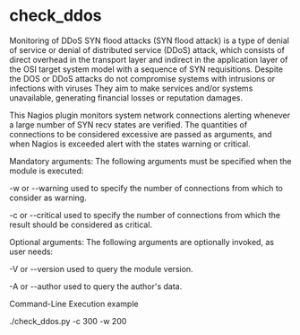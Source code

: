 # check_ddos
Monitoring of DDoS SYN flood attacks (SYN flood attack) is a type of denial of service or denial of distributed service (DDoS) attack, which consists of direct overhead in the transport layer and indirect in the application layer of the OSI target system model with a sequence of SYN requisitions. Despite the DOS or DDoS attacks do not compromise systems with intrusions or infections with viruses They aim to make services and/or systems unavailable, generating financial losses or reputation damages.

This Nagios plugin monitors system network connections alerting whenever a large number of SYN recv states are verified. The quantities of connections to be considered excessive are passed as arguments, and when Nagios is exceeded alert with the states warning or critical.

Mandatory arguments: The following arguments must be specified when the module is executed:

-w or --warning used to specify the number of connections from which to consider as warning.

-c or --critical used to specify the number of connections from which the result should be considered as critical.

Optional arguments: The following arguments are optionally invoked, as user needs:

-V or --version used to query the module version.

-A or --author used to query the author's data.

Command-Line Execution example

./check_ddos.py -c 300 -w 200

